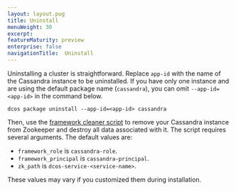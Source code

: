 ```yaml
---
layout: layout.pug
title: Uninstall
menuWeight: 30
excerpt:
featureMaturity: preview
enterprise: false
navigationTitle:  Uninstall
---
```


<!-- This source repo for this topic is https://github.com/dcos-cassandra-service -->








Uninstalling a cluster is straightforward. Replace `app-id` with the name of the Cassandra instance to be uninstalled. If you have only one instance and are using the default package name (`cassandra`), you can omit `--app-id=<app-id>` in the command below.

```
dcos package uninstall --app-id=<app-id> cassandra
```

Then, use the [framework cleaner script](/docs/1.9/deploying-services/uninstall/#framework-cleaner) to remove your Cassandra instance from Zookeeper and destroy all data associated with it. The script requires several arguments. The default values are:

- `framework_role` is `cassandra-role`.
- `framework_principal` is `cassandra-principal`.
- `zk_path` is `dcos-service-<service-name>`.

These values may vary if you customized them during installation.
